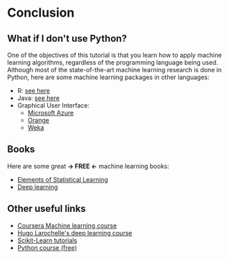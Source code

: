 # Conclusion

## What if I don't use Python?

One of the objectives of this tutorial is that you learn how to apply machine learning algorithms, regardless of the programming language being used. Although most of the state-of-the-art machine learning research is done in Python, here are some machine learning packages in other languages:

* R: [see here](https://www.r-bloggers.com/what-are-the-best-machine-learning-packages-in-r/)
* Java: [see here](http://machinelearningmastery.com/java-machine-learning/)
* Graphical User Interface: 
  * [Microsoft Azure](https://azure.microsoft.com/fr-ca/services/machine-learning/)
  * [Orange](https://orange.biolab.si/)
  * [Weka](http://www.cs.waikato.ac.nz/ml/weka/)

## Books

Here are some great **-> FREE <-** machine learning books:

* [Elements of Statistical Learning](https://statweb.stanford.edu/~tibs/ElemStatLearn/printings/ESLII_print10.pdf)
* [Deep learning](https://github.com/HFTrader/DeepLearningBook)

## Other useful links

* [Coursera Machine learning course](https://fr.coursera.org/learn/machine-learning)
* [Hugo Larochelle's deep learning course](https://www.youtube.com/watch?v=SGZ6BttHMPw&list=PL6Xpj9I5qXYEcOhn7TqghAJ6NAPrNmUBH)
* [Scikit-Learn tutorials](http://scikit-learn.org/stable/tutorial/index.html)
* [Python course (free)](https://www.codeschool.com/courses/try-python)
